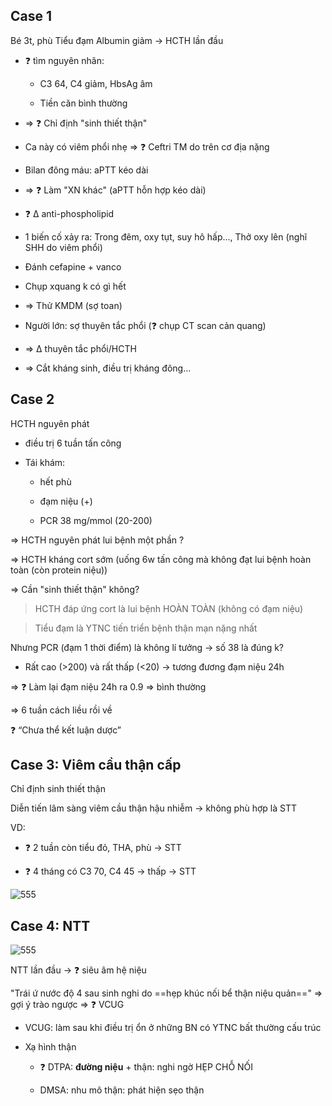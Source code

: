 ## Case 1  
Bé 3t, phù Tiểu đạm Albumin giảm -> HCTH lần đầu  
- ❓ tìm nguyên nhân:  
	- C3 64, C4 giảm, HbsAg âm  
	- Tiền căn bình thường  
- => ❓ Chỉ định "sinh thiết thận"  
- Ca này có viêm phổi nhẹ => ❓ Ceftri TM do trên cơ địa nặng  
- Bilan đông máu: aPTT kéo dài  
- => ❓ Làm "XN khác" (aPTT hỗn hợp kéo dài)  
- ❓ ∆ anti-phospholipid  
- 1 biến cố xảy ra: Trong đêm, oxy tụt, suy hô hấp..., Thở oxy lên (nghĩ SHH do viêm phổi)  
- Đánh cefapine + vanco  
- Chụp xquang k có gì hết  
- => Thử KMDM (sợ toan)  
- Người lớn: sợ thuyên tắc phổi (❓ chụp CT scan cản quang)  
- => ∆ thuyên tắc phổi/HCTH  
- => Cắt kháng sinh, điều trị kháng đông...  
  
  
## Case 2  
HCTH nguyên phát  
- điều trị 6 tuần tấn công  
- Tái khám:   
	- hết phù  
	- đạm niệu (+)  
	- PCR 38 mg/mmol (20-200)  
=> HCTH nguyên phát lui bệnh một phần ?  
=> HCTH kháng cort sớm (uống 6w tấn công mà không đạt lui bệnh hoàn toàn (còn protein niệu))  
=> Cần "sinh thiết thận" không?  
  
> HCTH đáp ứng cort là lui bệnh HOÀN TOÀN (không có đạm niệu)  
> Tiểu đạm là YTNC tiến triển bệnh thận mạn nặng nhất  
  
Nhưng PCR (đạm 1 thời điểm) là không lí tưởng -> số 38 là đúng k?  
- Rất cao (>200) và rất thấp (<20) -> tương đương đạm niệu 24h  
=> ❓ Làm lại đạm niệu 24h ra 0.9 => bình thường  
=> 6 tuần cách liều rồi về  
❓ “Chưa thể kết luận dược”  
  
## Case 3: Viêm cầu thận cấp  
Chỉ định sinh thiết thận  
Diễn tiến lâm sàng viêm cầu thận hậu nhiễm -> không phù hợp là STT  
VD:   
- ❓ 2 tuần còn tiểu đỏ, THA, phù -> STT  
- ❓ 4 tháng có C3 70, C4 45 -> thấp -> STT  
![555](../../../200%20Files/image/image/Th%E1%BA%ADn%20nhi%202023-1690770713751.jpeg)  
  
## Case 4: NTT  
  
![555](../../../200%20Files/image/image/Th%E1%BA%ADn%20nhi%202023-1690770990082.jpeg)  
  
NTT lần đầu -> ❓ siêu âm hệ niệu  
"Trái ứ nước độ 4 sau sinh nghi do ==hẹp khúc nối bể thận niệu quản==" => gợi ý trào ngược => ❓ VCUG  
- VCUG: làm sau khi điều trị ổn ở những BN có YTNC bất thường cấu trúc  
- Xạ hình thận  
	- ❓ DTPA: **đường niệu** + thận: nghi ngờ HẸP CHỖ NỐI  
	- DMSA: nhu mô thận: phát hiện sẹo thận